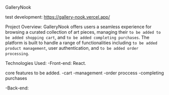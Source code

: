 GalleryNook

test development: https://gallery-nook.vercel.app/

Project Overview:
GalleryNook offers users a seamless experience for browsing a curated collection of art pieces, managing their `to be added to be added shopping cart`, and `to be added completing purchases`. The platform is built to handle a range of functionalities including `to be added product management`, user authentication, and `to be added order processing`.

Technologies Used:
-Front-end: React.


core features to be added.
-cart
-management
-order proccess
-completing purchases

-Back-end: 
